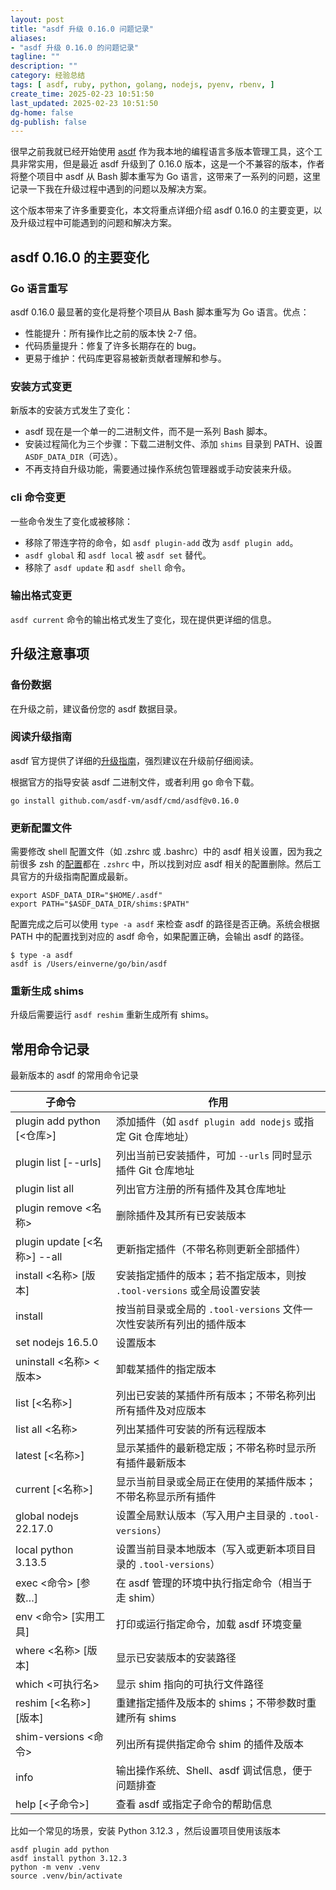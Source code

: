 ```yaml
---
layout: post
title: "asdf 升级 0.16.0 问题记录"
aliases:
- "asdf 升级 0.16.0 的问题记录"
tagline: ""
description: ""
category: 经验总结
tags: [ asdf, ruby, python, golang, nodejs, pyenv, rbenv, ]
create_time: 2025-02-23 10:51:50
last_updated: 2025-02-23 10:51:50
dg-home: false
dg-publish: false
---
```


很早之前我就已经开始使用 [asdf](https://blog.einverne.info/post/2020/04/asdf-vm-manage-multiple-language.html) 作为我本地的编程语言多版本管理工具，这个工具非常实用，但是最近 asdf 升级到了 0.16.0 版本，这是一个不兼容的版本，作者将整个项目中 asdf 从 Bash 脚本重写为 Go 语言，这带来了一系列的问题，这里记录一下我在升级过程中遇到的问题以及解决方案。

这个版本带来了许多重要变化，本文将重点详细介绍 asdf 0.16.0 的主要变更，以及升级过程中可能遇到的问题和解决方案。

## asdf 0.16.0 的主要变化

### Go 语言重写

asdf 0.16.0 最显著的变化是将整个项目从 Bash 脚本重写为 Go 语言。优点：

- 性能提升：所有操作比之前的版本快 2-7 倍。
- 代码质量提升：修复了许多长期存在的 bug。
- 更易于维护：代码库更容易被新贡献者理解和参与。

### 安装方式变更

新版本的安装方式发生了变化：

- asdf 现在是一个单一的二进制文件，而不是一系列 Bash 脚本。
- 安装过程简化为三个步骤：下载二进制文件、添加 `shims` 目录到 PATH、设置 `ASDF_DATA_DIR`（可选）。
- 不再支持自升级功能，需要通过操作系统包管理器或手动安装来升级。

### cli 命令变更

一些命令发生了变化或被移除：

- 移除了带连字符的命令，如 `asdf plugin-add` 改为 `asdf plugin add`。
- `asdf global` 和 `asdf local` 被 `asdf set` 替代。
- 移除了 `asdf update` 和 `asdf shell` 命令。

### 输出格式变更

`asdf current` 命令的输出格式发生了变化，现在提供更详细的信息。

## 升级注意事项

### 备份数据

在升级之前，建议备份您的 asdf 数据目录。

### 阅读升级指南

asdf 官方提供了详细的[升级指南](https://asdf-vm.com/guide/upgrading-to-v0-16.html)，强烈建议在升级前仔细阅读。

根据官方的指导安装 asdf 二进制文件，或者利用 go 命令下载。

```
go install github.com/asdf-vm/asdf/cmd/asdf@v0.16.0
```

### 更新配置文件

需要修改 shell 配置文件（如 .zshrc 或 .bashrc）中的 asdf 相关设置，因为我之前很多 zsh 的[配置](https://github.com/einverne/dotfiles)都在 `.zshrc` 中，所以找到对应 asdf 相关的配置删除。然后工具官方的升级指南配置成最新。

```
export ASDF_DATA_DIR="$HOME/.asdf"
export PATH="$ASDF_DATA_DIR/shims:$PATH"
```

配置完成之后可以使用 `type -a asdf` 来检查 asdf 的路径是否正确。系统会根据 PATH 中的配置找到对应的 asdf 命令，如果配置正确，会输出 asdf 的路径。

```
$ type -a asdf
asdf is /Users/einverne/go/bin/asdf
```

### 重新生成 shims

升级后需要运行 `asdf reshim` 重新生成所有 shims。

## 常用命令记录

最新版本的 asdf 的常用命令记录


| 子命令                        | 作用                                            |
| -------------------------- | --------------------------------------------- |
| plugin add python [<仓库>]   | 添加插件（如 `asdf plugin add nodejs` 或指定 Git 仓库地址） |
| plugin list [--urls]       | 列出当前已安装插件，可加 `--urls` 同时显示插件 Git 仓库地址         |
| plugin list all            | 列出官方注册的所有插件及其仓库地址                             |
| plugin remove <名称>         | 删除插件及其所有已安装版本                                 |
| plugin update [<名称>] --all | 更新指定插件（不带名称则更新全部插件）                           |
| install <名称> [版本]          | 安装指定插件的版本；若不指定版本，则按 `.tool-versions` 或全局设置安装  |
| install                    | 按当前目录或全局的 `.tool-versions` 文件一次性安装所有列出的插件版本   |
| set nodejs 16.5.0          | 设置版本                                          |
| uninstall <名称> <版本>        | 卸载某插件的指定版本                                    |
| list [<名称>]                | 列出已安装的某插件所有版本；不带名称列出所有插件及对应版本                 |
| list all <名称>              | 列出某插件可安装的所有远程版本                               |
| latest [<名称>]              | 显示某插件的最新稳定版；不带名称时显示所有插件最新版本                   |
| current [<名称>]             | 显示当前目录或全局正在使用的某插件版本；不带名称显示所有插件                |
| global nodejs 22.17.0      | 设置全局默认版本（写入用户主目录的 `.tool-versions`）           |
| local python 3.13.5        | 设置当前目录本地版本（写入或更新本项目目录的 `.tool-versions`）      |
| exec <命令> [参数…]            | 在 asdf 管理的环境中执行指定命令（相当于走 shim）                |
| env <命令> [实用工具]            | 打印或运行指定命令，加载 asdf 环境变量                        |
| where <名称> [版本]            | 显示已安装版本的安装路径                                  |
| which <可执行名>               | 显示 shim 指向的可执行文件路径                            |
| reshim [<名称>] [版本]         | 重建指定插件及版本的 shims；不带参数时重建所有 shims              |
| shim-versions <命令>         | 列出所有提供指定命令 shim 的插件及版本                        |
| info                       | 输出操作系统、Shell、asdf 调试信息，便于问题排查                 |
| help [<子命令>]               | 查看 asdf 或指定子命令的帮助信息                           |

比如一个常见的场景，安装 Python 3.12.3 ，然后设置项目使用该版本

```
asdf plugin add python
asdf install python 3.12.3
python -m venv .venv
source .venv/bin/activate
```

